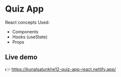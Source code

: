 # Quiz App

React concepts Used:
 - Components
 - Hooks (useState)
 - Props

## Live demo

👉 https://kunalsalunkhe12-quiz-app-react.netlify.app/